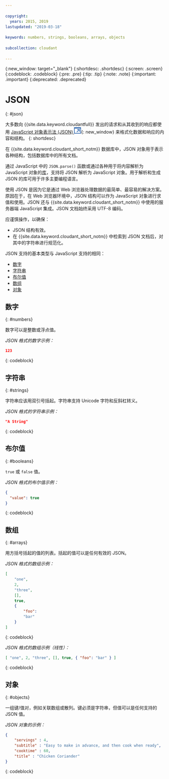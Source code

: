 ```yaml
---

copyright:
  years: 2015, 2019
lastupdated: "2019-03-18"

keywords: numbers, strings, booleans, arrays, objects

subcollection: cloudant

---
```


{:new_window: target="_blank"}
{:shortdesc: .shortdesc}
{:screen: .screen}
{:codeblock: .codeblock}
{:pre: .pre}
{:tip: .tip}
{:note: .note}
{:important: .important}
{:deprecated: .deprecated}

<!-- Acrolinx: 2017-05-10 -->

# JSON
{: #json}

大多数向 {{site.data.keyword.cloudantfull}} 发出的请求和从其收到的响应都使用 [JavaScript 对象表示法 (JSON) ![外部链接图标](../images/launch-glyph.svg "外部链接图标")](https://en.wikipedia.org/wiki/JSON){: new_window} 来格式化数据和响应的内容和结构。
{: shortdesc}

在 {{site.data.keyword.cloudant_short_notm}} 数据库中，JSON 对象用于表示各种结构，包括数据库中的所有文档。

通过 JavaScript 中的 `JSON.parse()` 函数或通过各种用于将内容解析为 JavaScript 对象的[库](/docs/services/Cloudant?topic=cloudant-client-libraries#client-libraries)，支持将 JSON 解析为 JavaScript 对象。用于解析和生成 JSON 的库可用于许多主要编程语言。

使用 JSON 是因为它是通过 Web 浏览器处理数据的最简单、最容易的解决方案。原因在于，在 Web 浏览器环境中，JSON 结构可以作为 JavaScript 对象进行求值和使用。JSON 还与 {{site.data.keyword.cloudant_short_notm}} 中使用的服务器端 JavaScript 集成。JSON 文档始终采用 UTF-8 编码。

应谨慎操作，以确保：
-   JSON 结构有效。
-   在 {{site.data.keyword.cloudant_short_notm}} 中检索到 JSON 文档后，对其中的字符串进行规范化。

JSON 支持的基本类型与 JavaScript 支持的相同：

-   [数字](#numbers)
-   [字符串](#strings)
-   [布尔值](#booleans)
-   [数组](#arrays)
-   [对象](#objects)

## 数字
{: #numbers}

数字可以是整数或浮点值。

_JSON 格式的数字示例：_

```json
123
```
{: codeblock}

## 字符串
{: #strings}

字符串应该用双引号括起。字符串支持 Unicode 字符和反斜杠转义。

_JSON 格式的字符串示例：_

```json
"A String"
```
{: codeblock}

## 布尔值
{: #booleans}

`true` 或 `false` 值。

_JSON 格式的布尔值示例：_

```json
{
  "value": true
}
```
{: codeblock}

## 数组
{: #arrays}

用方括号括起的值的列表。括起的值可以是任何有效的 JSON。

_JSON 格式的数组示例：_

```json
[
    "one",
    2,
    "three",
    [],
    true,
    {
        "foo":
        "bar"
    }
]
```
{: codeblock}

_JSON 格式的数组示例（线性）：_

```json
[ "one", 2, "three", [], true, { "foo": "bar" } ]
```
{: codeblock}

## 对象
{: #objects}

一组键/值对，例如关联数组或散列。键必须是字符串，但值可以是任何支持的 JSON 值。

_JSON 对象的示例：_

```json
{
    "servings" : 4,
    "subtitle" : "Easy to make in advance, and then cook when ready",
    "cooktime" : 60,
    "title" : "Chicken Coriander"
}
```
{: codeblock}
